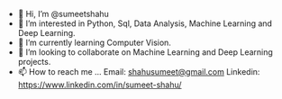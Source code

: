 - 👋 Hi, I’m @sumeetshahu
- 👀 I’m interested in Python, Sql, Data Analysis, Machine Learning and Deep Learning.
- 🌱 I’m currently learning Computer Vision.
- 💞️ I’m looking to collaborate on Machine Learning and Deep Learning projects.
- 📫 How to reach me ... Email: shahusumeet@gmail.com Linkedin: https://www.linkedin.com/in/sumeet-shahu/

<!---
sumeetshahu/sumeetshahu is a ✨ special ✨ repository because its `README.md` (this file) appears on your GitHub profile.
You can click the Preview link to take a look at your changes.
--->
